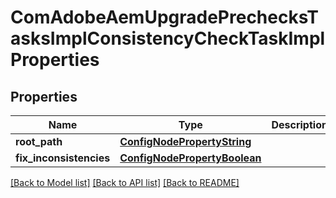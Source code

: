 # ComAdobeAemUpgradePrechecksTasksImplConsistencyCheckTaskImplProperties

## Properties
Name | Type | Description | Notes
------------ | ------------- | ------------- | -------------
**root_path** | [**ConfigNodePropertyString**](ConfigNodePropertyString.md) |  | [optional] 
**fix_inconsistencies** | [**ConfigNodePropertyBoolean**](ConfigNodePropertyBoolean.md) |  | [optional] 

[[Back to Model list]](../README.md#documentation-for-models) [[Back to API list]](../README.md#documentation-for-api-endpoints) [[Back to README]](../README.md)


